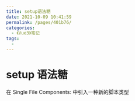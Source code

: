 ```yaml
---
title: setup语法糖
date: 2021-10-09 10:41:59
permalink: /pages/401b76/
categories:
  - 《Vue3》笔记
tags:
  - 
---
```


# setup 语法糖

在 Single File Components: 中引入一种新的脚本类型<script setup>，它将所有顶级绑定暴露给模板。

> SFC 单文件组件
<!-- more -->

## Example

```vue
<template>
  <Foo :count="count" @click="inc" />
</template>

<script setup>
  // imported components are also directly usable in template
  import Foo from './Foo.vue'
  import { ref } from 'vue'

  // write Composition API code just like in a normal setup()
  // but no need to manually return everything
  const count = ref(0)
  const inc = () => {
    count.value++
  }
</script>
```

**Compiled Output**

> 实现了一个 render 函数包裹变量与函数

```ts
import Foo from './Foo.vue'
import { ref } from 'vue'

export default {
  setup() {
    const count = ref(1)
    const inc = () => {
      count.value++
    }

    return function render() {
      return h(Foo, {
        count,
        onClick: inc
      })
    }
  }
}
```

## 使用动态组件

由于组件被引用为变量而不是在字符串键下注册，因此在:is内部使用动态组件时我们应该使用动态绑定`<script setup>`：

```vue
<script setup>
  import Foo from './Foo.vue'
  import Bar from './Bar.vue'
</script>

<template>
  <component :is="count % 2 === 0 ? Foo : Bar"></component>
  <component :is="Foo" />
  <component :is="someCondition ? Foo : Bar" />
</template>
```

**Compiled Output**

```ts
import Foo from './Foo.vue'
import Bar from './Bar.vue'

export default {
  setup() {
    return function render() {
      return [h(Foo), h(someCondition ? Foo : Bar)]
    }
  }
}
```

## 使用指令

指令以类似的方式工作 - 除了名为的指令v-my-dir将映射到名为的设置范围变量vMyDir：

```vue
<script setup>
  import { directive as vClickOutside } from 'v-click-outside'
</script>

<template>
  <div v-click-outside />
</template>
```

**Compiled Output**

```ts
import { directive as vClickOutside } from 'v-click-outside'

export default {
  setup() {
    return function render() {
      return withDirectives(h('div'), [[vClickOutside]])
    }
  }
}
```

需要v前缀的原因是因为全局注册的指令（例如v-focus）很可能与同名的本地声明变量发生冲突。该v前缀使得使用一个变量作为指令更明确的意向，并减少非预期的“阴影”。

## 声明 props 和 emits

要声明像 props 和 emits 具有完整类型推断支持的选项，我们可以使用 defineProps 和 defineEmits API，它们在内部自动可用`<script setup>`：

```vue
<script setup>
  const props = defineProps({
    foo: String
  })

  const emit = defineEmits(['change', 'delete'])
  // setup code
</script>
```

```vue
<script setup lang="ts">
  const props = defineProps<{
    msg: string,
    isShow: boolean
  }>()

  const emits = defineEmits<{
    (e: 'changeShow', value: boolean)
  }>()
</script>
```

**Compiled Output**

```ts
export default {
  props: {
    foo: String
  },
  emits: ['change', 'delete'],
  setup(props, { emit }) {
    // setup code
  }
}
```

- defineProps 并 defineEmits 根据传递的选项提供适当的类型推断。
- defineProps 并且 defineEmits 是编译器宏只能在`<script setup>`. 它们不需要被导入，并且在`<script setup>`处理时被编译。
- 传递给 defineProps 和的选项 defineEmits 将从设置中提升到模块范围。因此，选项不能引用在设置范围内声明的局部变量。这样做会导致编译错误。然而，它可以因为它们是在模块范围以及参照导入绑定。

## withDefaults 使用默认声明值

```js
interface Props {
  msg?: string
}

const props = withDefaults(defineProps<Props>(), {
  msg: 'hello'
})
```

## defineExpose

setup 下要使用 defineExpose 暴露变量。例如你使用 ref 来获取子组件的方法时，子组件使用了 setup，那么是获取不到的。需要用到 defineExpose 导出需要的变量或方法。

```ts
defineExpose({
  a,
  showLoveYou
})
```

取巧的办法，如果使用了 setup 语法糖又不想使用 defineExpose，那么可以多定义一个 script，如下所示:

```vue
<script>
export default {}
</script>
<script setup lang="ts">
// setup 下要使用 defineExpose 暴露变量
// defineExpose({
//   a,
//   showLoveYou
// })
</script>
```

加上 export default 编译时就会把 setup 中的变量和函数加进来，这样你在父组件使用 ref 就可以获取到子组件的变量和函数了。

```ts
<HelloWorld ref="childRefs" />

const childRefs = ref<{ a: string, showLoveYou: () => void } | null>(null)
onMounted(() => {
  console.log(childRefs.value?.a);
  childRefs.value?.showLoveYou();
})
```

## 顶级等待 await

顶级 await 里面可以用`<script setup>`，因为 setup 是同步的。将生成结果`setup()`函数`async`：

```vue
<script setup>
  const post = await fetch(`/api/post/1`).then((r) => r.json())
</>
```

之前使用会出现问题，丢失`getCurrentInstance()`的值

```ts
import { h, getCurrentInstance } from '../../lib/mini-vue.esm.js';

export default {
  name: 'App',
  async setup() {
    console.log(getCurrentInstance()); // 组件实例对象
    const a = await fetch()
    console.log(getCurrentInstance()); // null

    return () => h('div', {}, [h('p', {}, 'getCurrentInstance')]);
  }
};
```